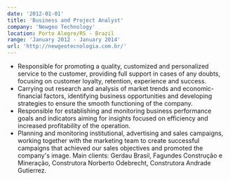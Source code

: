 ```yaml
---
date: '2012-01-01'
title: 'Business and Project Analyst'
company: 'Newgeo Technology'
location: Porto Alegre/RS - Brazil
range: 'January 2012 - January 2014'
url: 'http://newgeotecnologia.com.br/'
---
```


- Responsible for promoting a quality, customized and personalized service to the customer, providing full support in cases of any doubts, focusing on customer loyalty, retention, experience and success.
- Carrying out research and analysis of market trends and economic-financial factors, identifying business opportunities and developing strategies to ensure the smooth functioning of the company.
- Responsible for establishing and monitoring business performance goals and indicators aiming for insights focused on efficiency and increased profitability of the operation.
- Planning and monitoring institutional, advertising and sales campaigns, working together with the marketing team to create successful campaigns that achieved our sales objectives and promoted the company's image.
Main clients: Gerdau Brasil, Fagundes Construção e Mineração, Construtora Norberto Odebrecht, Construtora Andrade Gutierrez.
